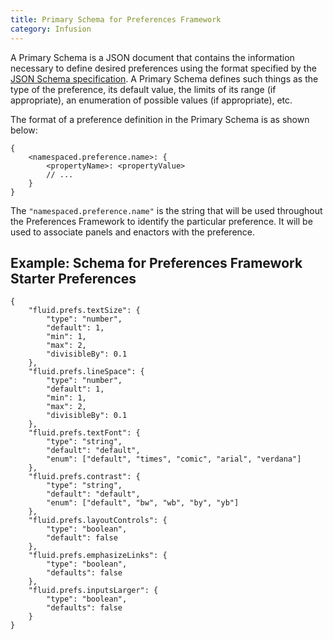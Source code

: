 ```yaml
---
title: Primary Schema for Preferences Framework
category: Infusion
---
```


A Primary Schema is a JSON document that contains the information necessary to define desired preferences using the
format specified by the [JSON Schema specification](http://json-schema.org/documentation.html). A Primary Schema defines
such things as the type of the preference, its default value, the limits of its range (if appropriate), an enumeration
of possible values (if appropriate), etc.

The format of a preference definition in the Primary Schema is as shown below:

```snippet
{
    <namespaced.preference.name>: {
        <propertyName>: <propertyValue>
        // ...
    }
}
```

The `"namespaced.preference.name"` is the string that will be used throughout the Preferences Framework to identify the
particular preference. It will be used to associate panels and enactors with the preference.

## Example: Schema for Preferences Framework Starter Preferences

```json5
{
    "fluid.prefs.textSize": {
        "type": "number",
        "default": 1,
        "min": 1,
        "max": 2,
        "divisibleBy": 0.1
    },
    "fluid.prefs.lineSpace": {
        "type": "number",
        "default": 1,
        "min": 1,
        "max": 2,
        "divisibleBy": 0.1
    },
    "fluid.prefs.textFont": {
        "type": "string",
        "default": "default",
        "enum": ["default", "times", "comic", "arial", "verdana"]
    },
    "fluid.prefs.contrast": {
        "type": "string",
        "default": "default",
        "enum": ["default", "bw", "wb", "by", "yb"]
    },
    "fluid.prefs.layoutControls": {
        "type": "boolean",
        "default": false
    },
    "fluid.prefs.emphasizeLinks": {
        "type": "boolean",
        "defaults": false
    },
    "fluid.prefs.inputsLarger": {
        "type": "boolean",
        "defaults": false
    }
}
```
